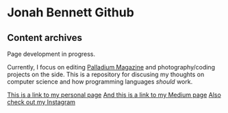 

# Jonah Bennett Github

## Content archives

Page development in progress. 

Currently, I focus on editing [Palladium Magazine](https://palladiummag.com) and photography/coding projects on the side. This is a repository for discusing my thoughts on computer science and how programming languages *should* work.  

[This is a link to my personal page](https://jonahbennett.com)
[And this is a link to my Medium page](https://medium.com/@thejonahbennett)
[Also check out my Instagram](https://instagram.com/thejonahbennett)
